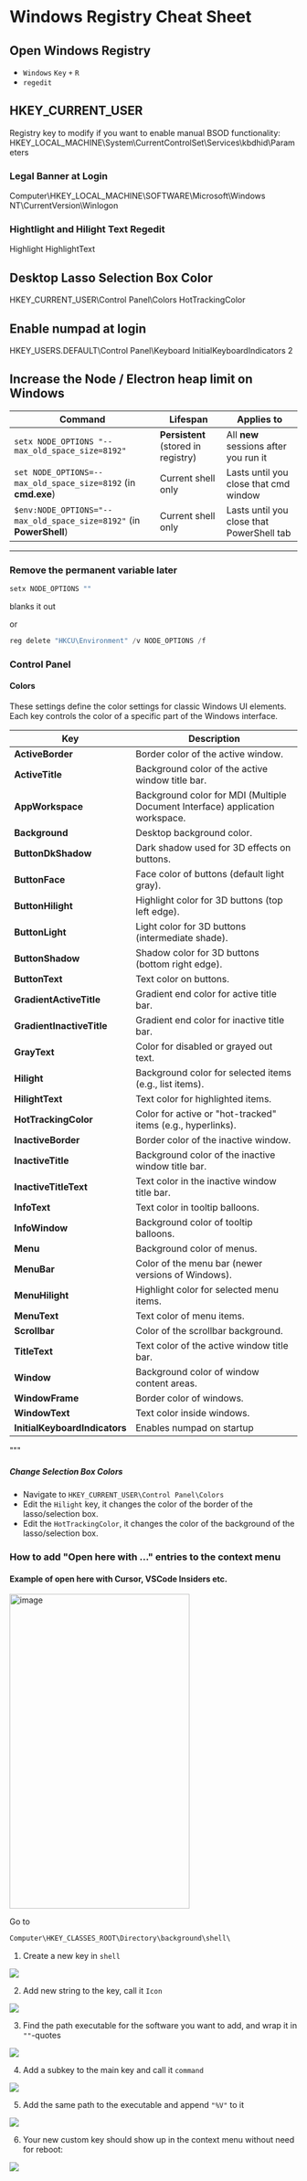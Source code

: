 # Windows Registry Cheat Sheet

## Open Windows Registry 

- `Windows` `Key` `+` `R`
- `regedit`

## HKEY_CURRENT_USER

Registry key to modify if you want to enable manual BSOD functionality:
HKEY_LOCAL_MACHINE\System\CurrentControlSet\Services\kbdhid\Parameters

### Legal Banner at Login
Computer\HKEY_LOCAL_MACHINE\SOFTWARE\Microsoft\Windows NT\CurrentVersion\Winlogon

### Hightlight and Hilight Text Regedit
Highlight 
HighlightText

## Desktop Lasso Selection Box Color
HKEY_CURRENT_USER\Control Panel\Colors
HotTrackingColor

## Enable numpad at login
HKEY_USERS\.DEFAULT\Control Panel\Keyboard
InitialKeyboardIndicators 2

## Increase the Node / Electron heap limit on Windows

| Command                                                                                      | Lifespan            | Applies to           |
|----------------------------------------------------------------------------------------------|---------------------|----------------------|
| `setx NODE_OPTIONS "--max_old_space_size=8192"`                                              | **Persistent** (stored in registry) | All **new** sessions after you run it |
| `set NODE_OPTIONS=--max_old_space_size=8192` (in **cmd.exe**)                                | Current shell only  | Lasts until you close that cmd window |
| `$env:NODE_OPTIONS="--max_old_space_size=8192"` (in **PowerShell**)                          | Current shell only  | Lasts until you close that PowerShell tab |

---

### Remove the permanent variable later

```powershell
setx NODE_OPTIONS ""
```
blanks it out

or
```powershell
reg delete "HKCU\Environment" /v NODE_OPTIONS /f
```

### Control Panel 

#### Colors 

These settings define the color settings for classic Windows UI elements. Each key controls the color of a specific part of the Windows interface.

| Key                         | Description |
|----------------------------|-------------|
| **ActiveBorder**           | Border color of the active window. |
| **ActiveTitle**            | Background color of the active window title bar. |
| **AppWorkspace**           | Background color for MDI (Multiple Document Interface) application workspace. |
| **Background**             | Desktop background color. |
| **ButtonDkShadow**         | Dark shadow used for 3D effects on buttons. |
| **ButtonFace**             | Face color of buttons (default light gray). |
| **ButtonHilight**          | Highlight color for 3D buttons (top left edge). |
| **ButtonLight**            | Light color for 3D buttons (intermediate shade). |
| **ButtonShadow**           | Shadow color for 3D buttons (bottom right edge). |
| **ButtonText**             | Text color on buttons. |
| **GradientActiveTitle**    | Gradient end color for active title bar. |
| **GradientInactiveTitle**  | Gradient end color for inactive title bar. |
| **GrayText**               | Color for disabled or grayed out text. |
| **Hilight**                | Background color for selected items (e.g., list items). |
| **HilightText**            | Text color for highlighted items. |
| **HotTrackingColor**       | Color for active or "hot-tracked" items (e.g., hyperlinks). |
| **InactiveBorder**         | Border color of the inactive window. |
| **InactiveTitle**          | Background color of the inactive window title bar. |
| **InactiveTitleText**      | Text color in the inactive window title bar. |
| **InfoText**               | Text color in tooltip balloons. |
| **InfoWindow**             | Background color of tooltip balloons. |
| **Menu**                   | Background color of menus. |
| **MenuBar**                | Color of the menu bar (newer versions of Windows). |
| **MenuHilight**            | Highlight color for selected menu items. |
| **MenuText**               | Text color of menu items. |
| **Scrollbar**              | Color of the scrollbar background. |
| **TitleText**              | Text color of the active window title bar. |
| **Window**                 | Background color of window content areas. |
| **WindowFrame**            | Border color of windows. |
| **WindowText**             | Text color inside windows. |
| **InitialKeyboardIndicators** | Enables numpad on startup |
"""

##### Change Selection Box Colors 
- Navigate to `HKEY_CURRENT_USER\Control Panel\Colors`
- Edit the `Hilight` key, it changes the color of the border of the lasso/selection box.
- Edit the `HotTrackingColor`, it changes the color of the background of the lasso/selection box.

### How to add "Open here with ..." entries to the context menu

#### Example of open here with Cursor, VSCode Insiders etc.

<img width="315" height="551" alt="image" src="https://github.com/user-attachments/assets/5a839df7-4411-4fea-b16c-b4351e07c80e" />

Go to 
```cmd
Computer\HKEY_CLASSES_ROOT\Directory\background\shell\
```

1. Create a new key in `shell`
<img src="https://github.com/user-attachments/assets/c95eff29-df01-433b-ba91-99610924a16f" style="max-width:300px; height:auto;" />


2. Add new string to the key, call it `Icon`
<img src="https://github.com/user-attachments/assets/9fd4ca26-cdb5-4321-8b4a-8727322e7fdb" style="max-width:300px; height:auto;" />


3. Find the path executable for the software you want to add, and wrap it in `""`-quotes
<img src="https://github.com/user-attachments/assets/336fa6a2-6fd0-4b8b-9b98-f5c371a8e8f0" style="max-width:300px; height:auto;" />


4. Add a subkey to the main key and call it `command`
<img src="https://github.com/user-attachments/assets/e69d0400-c632-42c5-88e9-cf57046e4fa1" style="max-width:300px; height:auto;" />


5. Add the same path to the executable and append `"%V"` to it
<img src="https://github.com/user-attachments/assets/4424039f-490d-4449-ba1d-24c484ecb641" style="max-width:300px; height:auto;" />


6. Your new custom key should show up in the context menu without need for reboot:
<img src="https://github.com/user-attachments/assets/b1c569b8-ee7c-4db2-8bab-53652bc064f4" style="max-width:300px; height:auto;" />

